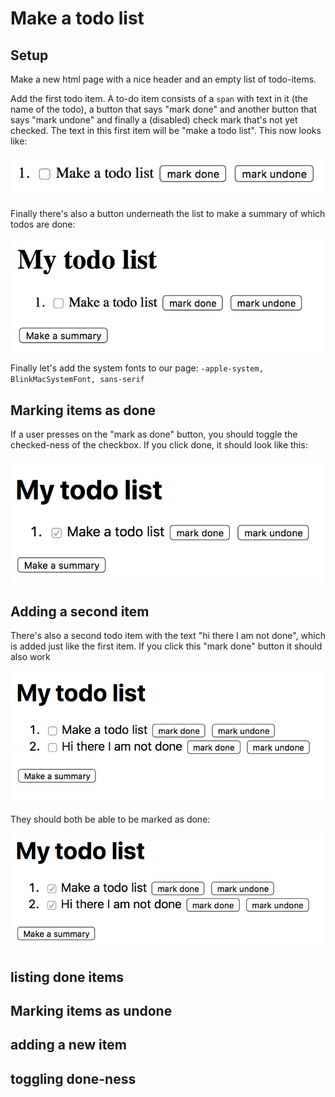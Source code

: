 # Make a todo list

## Setup

Make a new html page with a nice header and an empty list of todo-items.

Add the first todo item. A to-do item consists of a `span` with text in it (the name of the todo), a button that says "mark done" and another button that says "mark undone" and finally a (disabled) check mark that's not yet checked. The text in this first item will be "make a todo list". This now looks like:

![1.png](1.png)

Finally there's also a button underneath the list to make a summary of which todos are done:

![2.png](2.png)

Finally let's add the system fonts to our page: `-apple-system, BlinkMacSystemFont, sans-serif`

## Marking items as done

If a user presses on the "mark as done" button, you should toggle the checked-ness of the checkbox. If you click done, it should look like this:

![3.png](3.png)

## Adding a second item

There's also a second todo item with the text "hi there I am not done", which is added just like the first item. If you click this "mark done" button it should also work

![4.png](4.png)

They should both be able to be marked as done:

![5.png](5.png)

## listing done items

## Marking items as undone

## adding a new item

## toggling done-ness
